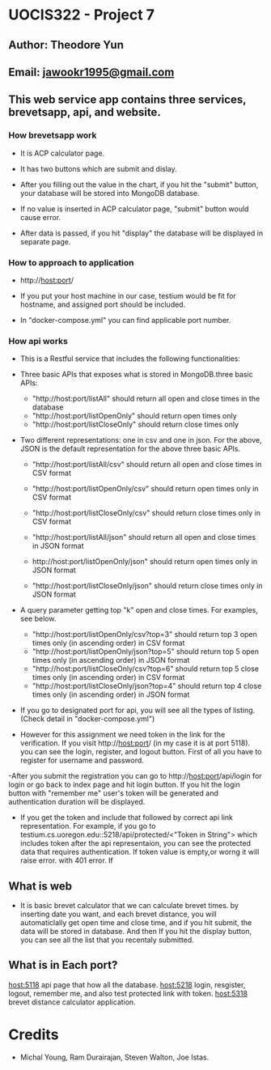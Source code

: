 # UOCIS322 - Project 7 #

## Author: Theodore Yun
## Email: jawookr1995@gmail.com
## This web service app contains three services, brevetsapp, api, and website.

### How brevetsapp work
- It is ACP calculator page.

- It has two buttons which are submit and dislay.

- After you filling out the value in the chart, if you hit the "submit" button, your database will be stored into MongoDB database.

- If no value is inserted in ACP calculator page, "submit" button would cause error.

- After data is passed, if you hit "display" the database will be displayed in separate page.

### How to approach to application

- http://<host:port>/

- If you put your host machine in our case, testium would be fit for hostname, and assigned port should be included.

- In "docker-compose.yml" you can find applicable port number.


### How api works

* This is a Restful service that includes the following functionalities:

* Three basic APIs that exposes what is stored in MongoDB.three basic APIs:

  * "http://host:port/listAll" should return all open and close times in the database
  * "http://host:port/listOpenOnly" should return open times only
  * "http://host:port/listCloseOnly" should return close times only
* Two different representations: one in csv and one in json. For the above, JSON is the default representation for the above three basic APIs.

  * "http://host:port/listAll/csv" should return all open and close times in CSV format

  * "http://host:port/listOpenOnly/csv" should return open times only in CSV format

  * "http://host:port/listCloseOnly/csv" should return close times only in CSV format

  * "http://host:port/listAll/json" should return all open and close times in JSON format

  * http://host:port/listOpenOnly/json" should return open times only in JSON format

  * "http://host:port/listCloseOnly/json" should return close times only in JSON format

* A query parameter getting top "k" open and close times. For examples, see below.

  * "http://host:port/listOpenOnly/csv?top=3" should return top 3 open times only (in ascending order) in CSV format
  * "http://host:port/listOpenOnly/json?top=5" should return top 5 open times only (in ascending order) in JSON format
  * "http://host:port/listCloseOnly/csv?top=6" should return top 5 close times only (in ascending order) in CSV format
  * "http://host:port/listCloseOnly/json?top=4" should return top 4 close times only (in ascending order) in JSON format
  
- If you go to designated port for api, you will see all the types of listing. (Check detail in "docker-compose.yml")

- However for this assignment we need token in the link for the verification. If you visit http://<host:port>/ (in my case it is at port 5118). you can see the login, register, and logout button. First of all you have to register for username and password. 

-After you submit the registration you can go to http://<host:port>/api/login for login or go back to index page and hit login button. If you hit the login button with "remember me" user's token will be generated and authentication duration will be displayed.

- If you get the token and include that followed by correct api link representation. For example, if you go to testium.cs.uoregon.edu::5218/api/protected/<"Token in String"> which includes token after the api representaion, you can see the protected data that requires authentication. If token value is empty,or worng it will raise error. with 401 error. If 



## What is web

- It is basic brevet calculator that we can calculate brevet times. by inserting date you want, and each brevet distance, you will automaticlally get open time and close time, and if you hit submit, the data will be stored in database. And then If you hit the display button, you can see all the list that you recentaly submitted.

## What is in Each port?
<host:5118> api page that how all the database.
<host:5218> login, resgister, logout, remember me, and also test protected link with token.
<host:5318> brevet distance calculator application.



# Credits

- Michal Young, Ram Durairajan, Steven Walton, Joe Istas.